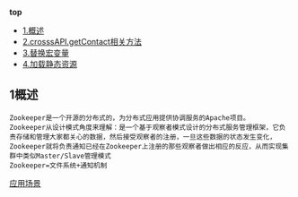 **top**
* [1.概述](#1概述)
* [2.crosssAPI.getContact相关方法](#crosssAPI相关方法)
* [3.替换宏变量](#替换宏变量)
* [4.加载静态资源](#加载静态资源)

## 1概述
	Zookeeper是一个开源的分布式的，为分布式应用提供协调服务的Apache项目。
	Zookeeper从设计模式角度来理解：是一个基于观察者模式设计的分布式服务管理框架，它负责存储和管理大家都关心的数据，然后接受观察者的注册，一旦这些数据的状态发生变化，Zookeeper就将负责通知已经在Zookeeper上注册的那些观察者做出相应的反应，从而实现集群中类似Master/Slave管理模式
	Zookeeper=文件系统+通知机制

[应用场景](https://github.com/smwcomeon/notes/blob/master/Java%E7%AC%94%E8%AE%B03/Zookeeper/image/%E6%95%B0%E6%8D%AE%E5%8F%91%E5%B8%83%E4%B8%8E%E8%AE%A2%E9%98%85.png)
